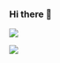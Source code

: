 ### Hi there 👋

<!--
**parodoTS/parodoTS** is a ✨ _special_ ✨ repository because its `README.md` (this file) appears on your GitHub profile.

Here are some ideas to get you started:

- 🔭 I’m currently working on ...
- 🌱 I’m currently learning ...
- 👯 I’m looking to collaborate on ...
- 🤔 I’m looking for help with ...
- 💬 Ask me about ...
- 📫 How to reach me: ...
- 😄 Pronouns: ...
- ⚡ Fun fact: ...
-->


![](https://github-readme-stats.vercel.app/api?username=parodoTS&show_icons=true&theme=radical&count_private=true)

<!--![Top Langs](https://github-readme-stats.vercel.app/api/top-langs/?username=parodoTS&layout=compact)-->

![](https://github-profile-summary-cards.vercel.app/api/cards/profile-details?username=parodoTS&theme=radical)
